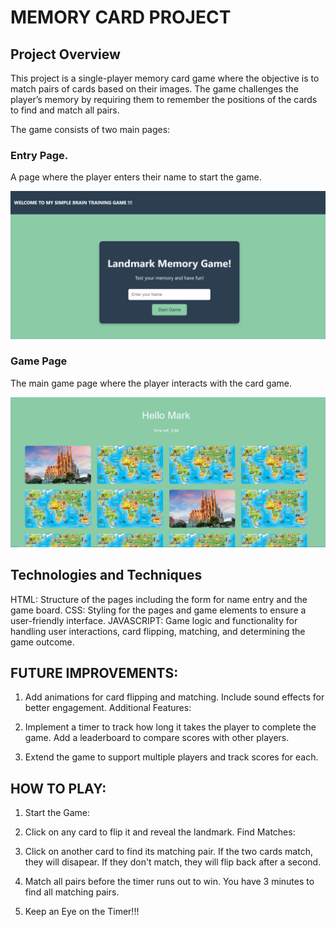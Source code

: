 # MEMORY CARD PROJECT
## Project Overview
This project is a single-player memory card game where the objective is to match pairs of cards based on their images. The game challenges the player’s memory by requiring them to remember the positions of the cards to find and match all pairs.

The game consists of two main pages:

### Entry Page.
A page where the player enters their name to start the game.

![Home page image](./memo/images/welcome-page.PNG)


### Game Page
The main game page where the player interacts with the card game.

![Home page image](./memo/images/game.PNG)

## Technologies and Techniques

HTML: Structure of the pages including the form for name entry and the game board.
CSS: Styling for the pages and game elements to ensure a user-friendly interface.
JAVASCRIPT: Game logic and functionality for handling user interactions, card flipping, matching, and determining the game outcome.


## FUTURE IMPROVEMENTS:

1. Add animations for card flipping and matching.
Include sound effects for better engagement.
Additional Features:

2. Implement a timer to track how long it takes the player to complete the game.
Add a leaderboard to compare scores with other players.

3. Extend the game to support multiple players and track scores for each.
   
## HOW TO PLAY:

1. Start the Game:

2. Click on any card to flip it and reveal the landmark.
Find Matches:

3. Click on another card to find its matching pair.
If the two cards match, they will disapear.
If they don't match, they will flip back after a second.

4. Match all pairs before the timer runs out to win.
You have 3 minutes to find all matching pairs.
5. Keep an Eye on the Timer!!!

